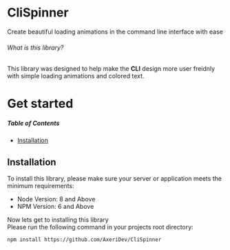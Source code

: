 # CliSpinner
Create beautiful loading animations in the command line interface with ease 

###### What is this library?
This library was designed to help make the **CLI** design more user freidnly with simple loading animations and colored text.

# Get started

##### Table of Contents
 - [Installation](#Installation)

## Installation
To install this library, please make sure your server or application meets the minimum requirements:
 - Node Version: 8 and Above
 - NPM Version: 6 and Above

Now lets get to installing this library<br />
Please run the following command in your projects root directory:
```bash
npm install https://github.com/AxeriDev/CliSpinner
```
